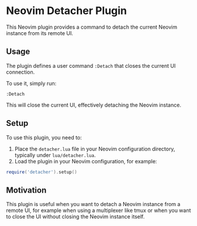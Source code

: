 # Neovim Detacher Plugin

This Neovim plugin provides a command to detach the current Neovim instance from its remote UI.

## Usage

The plugin defines a user command `:Detach` that closes the current UI connection.

To use it, simply run:

```vim
:Detach
```

This will close the current UI, effectively detaching the Neovim instance.

## Setup

To use this plugin, you need to:

1.  Place the `detacher.lua` file in your Neovim configuration directory, typically under `lua/detacher.lua`.
2.  Load the plugin in your Neovim configuration, for example:

```lua
require('detacher').setup()
```

## Motivation

This plugin is useful when you want to detach a Neovim instance from a remote UI, for example when using a multiplexer like tmux or when you want to close the UI without closing the Neovim instance itself.
